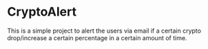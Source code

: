 # CryptoAlert
This is a simple project to alert the users via email if a certain crypto drop/increase a certain percentage in a certain amount of time.
